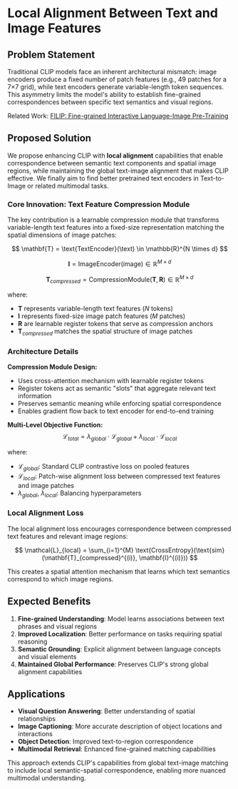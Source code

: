 # Local Alignment Between Text and Image Features

## Problem Statement

Traditional CLIP models face an inherent architectural mismatch: image encoders produce a fixed number of patch features (e.g., 49 patches for a 7×7 grid), while text encoders generate variable-length token sequences. This asymmetry limits the model's ability to establish fine-grained correspondences between specific text semantics and visual regions.

Related Work: [FILIP: Fine-grained Interactive Language-Image Pre-Training](https://arxiv.org/abs/2111.07783)

## Proposed Solution

We propose enhancing CLIP with **local alignment** capabilities that enable correspondence between semantic text components and spatial image regions, while maintaining the global text-image alignment that makes CLIP effective. We finally aim to find better pretrained text encoders in Text-to-Image or related multimodal tasks.


### Core Innovation: Text Feature Compression Module

The key contribution is a learnable compression module that transforms variable-length text features into a fixed-size representation matching the spatial dimensions of image patches:

$$
\mathbf{T} = \text{TextEncoder}(\text) \in \mathbb{R}^{N \times d}
$$

$$
\mathbf{I} = \text{ImageEncoder}(\text{image}) \in \mathbb{R}^{M \times d}
$$

$$
\mathbf{T}_{compressed} = \text{CompressionModule}(\mathbf{T}, \mathbf{R}) \in \mathbb{R}^{M \times d}
$$

where:
- $\mathbf{T}$ represents variable-length text features ($N$ tokens)
- $\mathbf{I}$ represents fixed-size image patch features ($M$ patches)
- $\mathbf{R}$ are learnable register tokens that serve as compression anchors
- $\mathbf{T}_{compressed}$ matches the spatial structure of image patches

### Architecture Details

**Compression Module Design:**
- Uses cross-attention mechanism with learnable register tokens
- Register tokens act as semantic "slots" that aggregate relevant text information
- Preserves semantic meaning while enforcing spatial correspondence
- Enables gradient flow back to text encoder for end-to-end training

**Multi-Level Objective Function:**
$$
\mathcal{L}_{total} = \lambda_{global} \cdot \mathcal{L}_{global} + \lambda_{local} \cdot \mathcal{L}_{local}
$$

where:
- $\mathcal{L}_{global}$: Standard CLIP contrastive loss on pooled features
- $\mathcal{L}_{local}$: Patch-wise alignment loss between compressed text features and image patches
- $\lambda_{global}$, $\lambda_{local}$: Balancing hyperparameters

### Local Alignment Loss

The local alignment loss encourages correspondence between compressed text features and relevant image regions:

$$
\mathcal{L}_{local} = \sum_{i=1}^{M} \text{CrossEntropy}(\text{sim}(\mathbf{T}_{compressed}^{(i)}, \mathbf{I}^{(i)}))
$$

This creates a spatial attention mechanism that learns which text semantics correspond to which image regions.

## Expected Benefits

1. **Fine-grained Understanding**: Model learns associations between text phrases and visual regions
2. **Improved Localization**: Better performance on tasks requiring spatial reasoning
3. **Semantic Grounding**: Explicit alignment between language concepts and visual elements
4. **Maintained Global Performance**: Preserves CLIP's strong global alignment capabilities

## Applications

- **Visual Question Answering**: Better understanding of spatial relationships
- **Image Captioning**: More accurate description of object locations and interactions
- **Object Detection**: Improved text-to-region correspondence
- **Multimodal Retrieval**: Enhanced fine-grained matching capabilities

This approach extends CLIP's capabilities from global text-image matching to include local semantic-spatial correspondence, enabling more nuanced multimodal understanding.